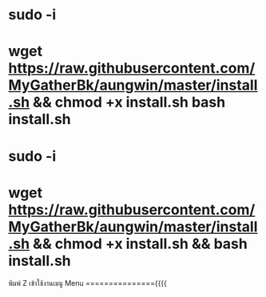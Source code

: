 sudo -i
===========
wget https://raw.githubusercontent.com/MyGatherBk/aungwin/master/install.sh && chmod +x install.sh
bash install.sh
=======================
sudo -i
==================
wget https://raw.githubusercontent.com/MyGatherBk/aungwin/master/install.sh && chmod +x install.sh && bash install.sh
========================
พิมพ์ Z เข้าใช้งานเมนู Menu
==============={{{{
